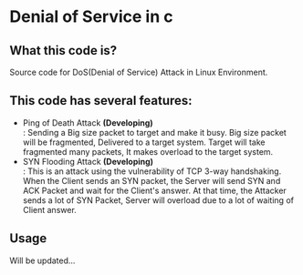 # Denial of Service in c

## What this code is?
Source code for DoS(Denial of Service) Attack in Linux Environment.

## This code has several features:
- Ping of Death Attack <b>(Developing)</b>
<br>: Sending a Big size packet to target and make it busy. Big size packet will be fragmented, Delivered to a target system. Target will take fragmented many packets, It makes overload to the target system. 
- SYN Flooding Attack <b>(Developing)</b>
<br>: This is an attack using the vulnerability of TCP 3-way handshaking. When the Client sends an SYN packet, the Server will send SYN and ACK Packet and wait for the Client's answer. At that time, the Attacker sends a lot of SYN Packet, Server will overload due to a lot of waiting of Client answer.

## Usage
Will be updated...
